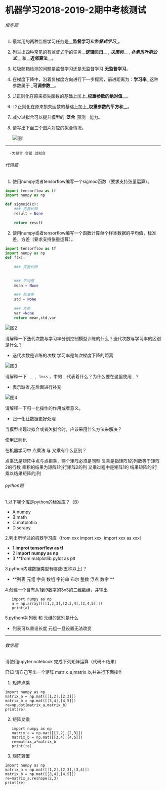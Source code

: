 #                                                                                       机器学习2018-2019-2期中考核测试

###### 填空题

1. 最常用的两种监督学习任务是__**监督学习**__和_**监督式学习**__。
2. 列举出四种常见的有监督式学的任务__**逻辑回归**__ , _**决策树**___ , _**朴素贝叶斯公式**___ 和__**近邻算法**__。

3. 垃圾邮箱检测的问题是监督学习还是无监督学习 __**无监督学习**__。

4. 在梯度下降中，沿着负梯度方向进行下一步探索，前进距离为：__**学习率**___  这种参数属于 _**可调参数**__。

5. L1正则化在原来损失函数的基础上加上_**权重参数的绝对值**__。

6. L2正则化在原来损失函数的基础上加上_**权重参数的平方和**__。

7. 减少过拟合可以提升模型的_**泛合**_预测__能力。

8. 请写出下面三个图片对应的拟合情况。

   

   ![图1](../img/2018-2019-2.1.png)
   

------
      -欠拟合 合适 过拟合
                                   

###### 代码题

1. 使用numpy或者tensorflow编写一个sigmod函数（要求支持张量运算）。

```python
import tensorflow as tf
import numpy as np

def sigmoid(x):
    ### 完善代码
    result = None
    
    return result
```



2. 使用numpy或者tensorflow编写一个函数计算单个样本数据的平均值，标准差，方差（要求支持张量运算）。

```python
import tensorflow as tf
import numpy as np
def f(x):
    
    ### 完善代码
    
    
    ### 平均值
    mean = None
    
    ### 标准差
    std = None
    
    ### 方差
    var =None
    return mean,std,var
```





 ![图2](../img/2018-2019-2.2.png)



请解释一下迭代次数与学习率分别控制模型训练的什么？迭代次数与学习率的区别是什么？
- 迭代次数是训练的次数 学习率是每次梯度下降的距离

 ![图3](../img/2018-2019-2.3.png)
 
       

 请解释一下 ` _ , loss`  ，中的 `_` 代表着什么？为什么要在这里使用`_`  ？
   - 表示缺省,在后面进行补充


 ![图4](../img/2018-2019-2.4.png)

请解释一下归一化操作的作用或者意义。
   - 归一化让数据更好处理
 
 

 

 当模型出现过拟合或者欠拟合时，应该采用什么方法来解决？

   使用正则化

 

 

 

在机器学习中 点乘法 与 叉乘有什么区别？

   点乘法是矩阵中点与点相乘，两个矩阵必须是同型
   叉乘是指矩阵1的列数等于矩阵2的行数 乘积的结果为矩阵1的行矩阵2的列 叉乘过程中是矩阵1的 结果矩阵的i行乘以结果矩阵的j列
   

###### python题

1.以下哪个库是python的标准库？（B）

- A.numpy      
- B.math    
- C.matplotlib   
- D.scrapy

2.列出所学过的机器学习库（from xxx import xxx, import xxx as xxx）

- 1 **improt tensorflow as tf**
- 2 **import numpy as np**
- 3 **from matplotlib.pylot as plt

3.python内建数据类型有哪些(五种以上)？

- **列表 元组 字典 数组 字符串 布尔 整数 浮点 数字 **



4.创建一个含有从1到9数字的3x3的二维数组，并输出

```
   import numpy as np
   a = np.array([[[1,2,3],[2,3,4],[3,4,5]]])
   print(a)

```

5.python中l列表 和 元组的区别是什么

- 列表可以重设长度 元组一旦设置无法改变

------



###### 数学题

请使用jupyter notebook 完成下列矩阵运算（代码＋结果）

已知 请自己写出一个矩阵 matrix_a,matrix_b,并进行下面操作

1. 矩阵点乘 

```
import numpy as np
matrix_a = np.mat([[1,2],[2,3]])
matrix_b = np.mat([[3,4],[4,5]])
re=np.dot(matrix_a,matrix_b)
print(re)
```
2. 矩阵叉乘 

```
   import numpy as np
   matrix_a = np.mat([[1,2],[2,3]])
   matrix_b = np.mat([[3,4],[4,5]])
   re=matrix_a*matrix_b
   print(re)
```

3. 矩阵转置

  ``` 
import numpy as np
matrix_a = np.mat([[1,2],[2,3],[3,4]])
matrix_b = np.mat([[3,4],[4,5]])
re=matrix_a.reshape(2,3)
print(re)

```
